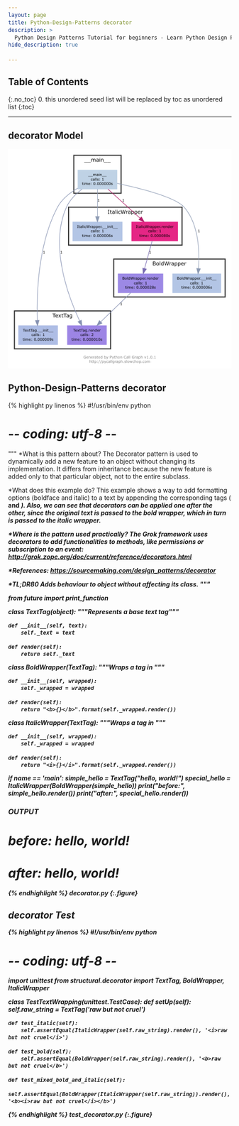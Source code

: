 ```yaml
---
layout: page
title: Python-Design-Patterns decorator
description: >
  Python Design Patterns Tutorial for beginners - Learn Python Design Patterns in simple and easy steps starting from basic to advanced concepts with examples ...
hide_description: true

---
```


## Table of Contents
{:.no_toc}
0. this unordered seed list will be replaced by toc as unordered list
{:toc}

---

## decorator Model

![](/courses/python-fesign-patterns/structural/viz/decorator.py.png)

## Python-Design-Patterns decorator

{% highlight py linenos %}
#!/usr/bin/env python
# -*- coding: utf-8 -*-

"""
*What is this pattern about?
The Decorator pattern is used to dynamically add a new feature to an
object without changing its implementation. It differs from
inheritance because the new feature is added only to that particular
object, not to the entire subclass.

*What does this example do?
This example shows a way to add formatting options (boldface and
italic) to a text by appending the corresponding tags (<b> and
<i>). Also, we can see that decorators can be applied one after the other,
since the original text is passed to the bold wrapper, which in turn
is passed to the italic wrapper.

*Where is the pattern used practically?
The Grok framework uses decorators to add functionalities to methods,
like permissions or subscription to an event:
http://grok.zope.org/doc/current/reference/decorators.html

*References:
https://sourcemaking.com/design_patterns/decorator

*TL;DR80
Adds behaviour to object without affecting its class.
"""

from __future__ import print_function

class TextTag(object):
    """Represents a base text tag"""

    def __init__(self, text):
        self._text = text

    def render(self):
        return self._text

class BoldWrapper(TextTag):
    """Wraps a tag in <b>"""

    def __init__(self, wrapped):
        self._wrapped = wrapped

    def render(self):
        return "<b>{}</b>".format(self._wrapped.render())

class ItalicWrapper(TextTag):
    """Wraps a tag in <i>"""

    def __init__(self, wrapped):
        self._wrapped = wrapped

    def render(self):
        return "<i>{}</i>".format(self._wrapped.render())

if __name__ == '__main__':
    simple_hello = TextTag("hello, world!")
    special_hello = ItalicWrapper(BoldWrapper(simple_hello))
    print("before:", simple_hello.render())
    print("after:", special_hello.render())

### OUTPUT ###
# before: hello, world!
# after: <i><b>hello, world!</b></i>
{% endhighlight %}
decorator.py
{:.figure}

## decorator Test

{% highlight py linenos %}
#!/usr/bin/env python
# -*- coding: utf-8 -*-
import unittest
from structural.decorator import TextTag, BoldWrapper, ItalicWrapper

class TestTextWrapping(unittest.TestCase):
    def setUp(self):
        self.raw_string = TextTag('raw but not cruel')

    def test_italic(self):
        self.assertEqual(ItalicWrapper(self.raw_string).render(), '<i>raw but not cruel</i>')

    def test_bold(self):
        self.assertEqual(BoldWrapper(self.raw_string).render(), '<b>raw but not cruel</b>')

    def test_mixed_bold_and_italic(self):
        self.assertEqual(BoldWrapper(ItalicWrapper(self.raw_string)).render(), '<b><i>raw but not cruel</i></b>')
{% endhighlight %}
test_decorator.py
{:.figure}
